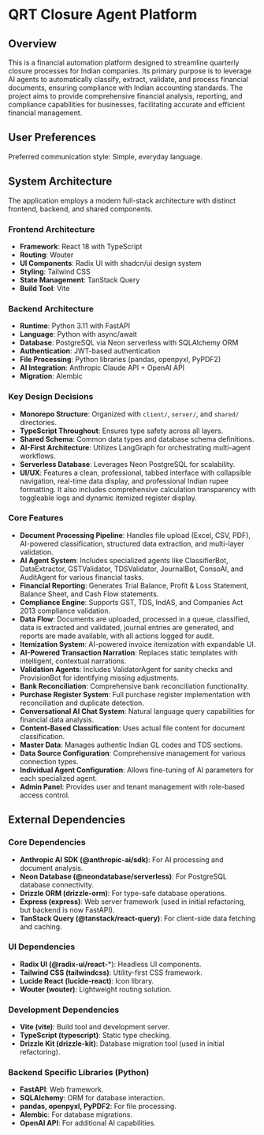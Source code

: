 # QRT Closure Agent Platform

## Overview

This is a financial automation platform designed to streamline quarterly closure processes for Indian companies. Its primary purpose is to leverage AI agents to automatically classify, extract, validate, and process financial documents, ensuring compliance with Indian accounting standards. The project aims to provide comprehensive financial analysis, reporting, and compliance capabilities for businesses, facilitating accurate and efficient financial management.

## User Preferences

Preferred communication style: Simple, everyday language.

## System Architecture

The application employs a modern full-stack architecture with distinct frontend, backend, and shared components.

### Frontend Architecture
- **Framework**: React 18 with TypeScript
- **Routing**: Wouter
- **UI Components**: Radix UI with shadcn/ui design system
- **Styling**: Tailwind CSS
- **State Management**: TanStack Query
- **Build Tool**: Vite

### Backend Architecture
- **Runtime**: Python 3.11 with FastAPI
- **Language**: Python with async/await
- **Database**: PostgreSQL via Neon serverless with SQLAlchemy ORM
- **Authentication**: JWT-based authentication
- **File Processing**: Python libraries (pandas, openpyxl, PyPDF2)
- **AI Integration**: Anthropic Claude API + OpenAI API
- **Migration**: Alembic

### Key Design Decisions
- **Monorepo Structure**: Organized with `client/`, `server/`, and `shared/` directories.
- **TypeScript Throughout**: Ensures type safety across all layers.
- **Shared Schema**: Common data types and database schema definitions.
- **AI-First Architecture**: Utilizes LangGraph for orchestrating multi-agent workflows.
- **Serverless Database**: Leverages Neon PostgreSQL for scalability.
- **UI/UX**: Features a clean, professional, tabbed interface with collapsible navigation, real-time data display, and professional Indian rupee formatting. It also includes comprehensive calculation transparency with toggleable logs and dynamic itemized register display.

### Core Features
- **Document Processing Pipeline**: Handles file upload (Excel, CSV, PDF), AI-powered classification, structured data extraction, and multi-layer validation.
- **AI Agent System**: Includes specialized agents like ClassifierBot, DataExtractor, GSTValidator, TDSValidator, JournalBot, ConsoAI, and AuditAgent for various financial tasks.
- **Financial Reporting**: Generates Trial Balance, Profit & Loss Statement, Balance Sheet, and Cash Flow statements.
- **Compliance Engine**: Supports GST, TDS, IndAS, and Companies Act 2013 compliance validation.
- **Data Flow**: Documents are uploaded, processed in a queue, classified, data is extracted and validated, journal entries are generated, and reports are made available, with all actions logged for audit.
- **Itemization System**: AI-powered invoice itemization with expandable UI.
- **AI-Powered Transaction Narration**: Replaces static templates with intelligent, contextual narrations.
- **Validation Agents**: Includes ValidatorAgent for sanity checks and ProvisionBot for identifying missing adjustments.
- **Bank Reconciliation**: Comprehensive bank reconciliation functionality.
- **Purchase Register System**: Full purchase register implementation with reconciliation and duplicate detection.
- **Conversational AI Chat System**: Natural language query capabilities for financial data analysis.
- **Content-Based Classification**: Uses actual file content for document classification.
- **Master Data**: Manages authentic Indian GL codes and TDS sections.
- **Data Source Configuration**: Comprehensive management for various connection types.
- **Individual Agent Configuration**: Allows fine-tuning of AI parameters for each specialized agent.
- **Admin Panel**: Provides user and tenant management with role-based access control.

## External Dependencies

### Core Dependencies
- **Anthropic AI SDK (@anthropic-ai/sdk)**: For AI processing and document analysis.
- **Neon Database (@neondatabase/serverless)**: For PostgreSQL database connectivity.
- **Drizzle ORM (drizzle-orm)**: For type-safe database operations.
- **Express (express)**: Web server framework (used in initial refactoring, but backend is now FastAPI).
- **TanStack Query (@tanstack/react-query)**: For client-side data fetching and caching.

### UI Dependencies
- **Radix UI (@radix-ui/react-***): Headless UI components.
- **Tailwind CSS (tailwindcss)**: Utility-first CSS framework.
- **Lucide React (lucide-react)**: Icon library.
- **Wouter (wouter)**: Lightweight routing solution.

### Development Dependencies
- **Vite (vite)**: Build tool and development server.
- **TypeScript (typescript)**: Static type checking.
- **Drizzle Kit (drizzle-kit)**: Database migration tool (used in initial refactoring).

### Backend Specific Libraries (Python)
- **FastAPI**: Web framework.
- **SQLAlchemy**: ORM for database interaction.
- **pandas, openpyxl, PyPDF2**: For file processing.
- **Alembic**: For database migrations.
- **OpenAI API**: For additional AI capabilities.
```